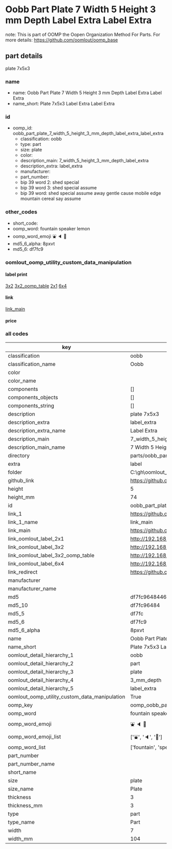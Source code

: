 # Oobb Part Plate 7 Width 5 Height 3 mm Depth Label Extra Label Extra  

note: This is part of OOMP the Oopen Organization Method For Parts. For more details: https://github.com/oomlout/oomp_base

##  part details
  



plate 7x5x3



### name
* name: Oobb Part Plate 7 Width 5 Height 3 mm Depth Label Extra Label Extra
* name_short: Plate 7x5x3 Label Extra Label Extra
### id
* oomp_id: oobb_part_plate_7_width_5_height_3_mm_depth_label_extra_label_extra
  * classification: oobb
  * type: part
  * size: plate
  * color: 
  * description_main: 7_width_5_height_3_mm_depth_label_extra
  * description_extra: label_extra
  * manufacturer: 
  * part_number: 
  * bip 39 word 2: shed special
  * bip 39 word 3: shed special assume
  * bip 39 word: shed special assume away gentle cause mobile edge mountain cereal say assume

### other_codes
* short_code: 
* oomp_word: fountain speaker lemon
* oomp_word_emoji :fountain: :speaker: :lemon:
* md5_6_alpha: 8pxvt
* md5_6: df7fc9






### oomlout_oomp_utility_custom_data_manipulation
#### label print
[3x2](http://192.168.1.245:1112/?label=oomp%208pxvt)
[3x2_oomp_table](http://192.168.1.108:1112/?label=oomp%208pxvt)
[2x1](http://192.168.1.242:1112/?label=oomp%208pxvt)
[6x4](http://192.168.1.55:1112/?label=oomp%208pxvt)    

#### link

[link_main](https://github.com/oomlout/oomlout_oobb_version_4_generated_parts/tree/main/navigation_oomp/oobb/part/plate/7_width_5_height_3_mm_depth_label_extra/label_extra/part)                              

#### price







### all codes 
| key | value |  
| --- | --- |  
| classification | oobb |  
| classification_name | Oobb |  
| color |  |  
| color_name |  |  
| components | [] |  
| components_objects | [] |  
| components_string | [] |  
| description | plate 7x5x3 |  
| description_extra | label_extra |  
| description_extra_name | Label Extra |  
| description_main | 7_width_5_height_3_mm_depth_label_extra |  
| description_main_name | 7 Width 5 Height 3 mm Depth Label Extra |  
| directory | parts/oobb_part_plate_7_width_5_height_3_mm_depth_label_extra_label_extra |  
| extra | label |  
| folder | C:\gh\oomlout_oobb_version_4_generated_parts\parts\oobb_part_plate_7_width_5_height_3_mm_depth_label_extra_label_extra |  
| github_link | https://github.com/oomlout/oomlout_oomp_part_src/tree/main/parts/oobb_part_plate_7_width_5_height_3_mm_depth_label_extra_label_extra |  
| height | 5 |  
| height_mm | 74 |  
| id | oobb_part_plate_7_width_5_height_3_mm_depth_label_extra_label_extra |  
| link_1 | https://github.com/oomlout/oomlout_oobb_version_4_generated_parts/tree/main/navigation_oomp/oobb/part/plate/7_width_5_height_3_mm_depth_label_extra/label_extra/part |  
| link_1_name | link_main |  
| link_main | https://github.com/oomlout/oomlout_oobb_version_4_generated_parts/tree/main/navigation_oomp/oobb/part/plate/7_width_5_height_3_mm_depth_label_extra/label_extra/part |  
| link_oomlout_label_2x1 | http://192.168.1.242:1112/?label=oomp%208pxvt |  
| link_oomlout_label_3x2 | http://192.168.1.245:1112/?label=oomp%208pxvt |  
| link_oomlout_label_3x2_oomp_table | http://192.168.1.108:1112/?label=oomp%208pxvt |  
| link_oomlout_label_6x4 | http://192.168.1.55:1112/?label=oomp%208pxvt |  
| link_redirect | https://github.com/oomlout/oomlout_oobb_version_4_generated_parts/tree/main/parts/oobb_plate_07_05_03_ex_label |  
| manufacturer |  |  
| manufacturer_name |  |  
| md5 | df7fc964844651cc923091061bf43e2a |  
| md5_10 | df7fc96484 |  
| md5_5 | df7fc |  
| md5_6 | df7fc9 |  
| md5_6_alpha | 8pxvt |  
| name | Oobb Part Plate 7 Width 5 Height 3 mm Depth Label Extra Label Extra |  
| name_short | Plate 7x5x3 Label Extra Label Extra |  
| oomlout_detail_hierarchy_1 | oobb |  
| oomlout_detail_hierarchy_2 | part |  
| oomlout_detail_hierarchy_3 | plate |  
| oomlout_detail_hierarchy_4 | 3_mm_depth |  
| oomlout_detail_hierarchy_5 | label_extra |  
| oomlout_oomp_utility_custom_data_manipulation | True |  
| oomp_key | oomp_oobb_part_plate_7_width_5_height_3_mm_depth_label_extra_label_extra |  
| oomp_word | fountain speaker lemon |  
| oomp_word_emoji | :fountain: :speaker: :lemon: |  
| oomp_word_emoji_list | [':fountain:', ':speaker:', ':lemon:'] |  
| oomp_word_list | ['fountain', 'speaker', 'lemon'] |  
| part_number |  |  
| part_number_name |  |  
| short_name |  |  
| size | plate |  
| size_name | Plate |  
| thickness | 3 |  
| thickness_mm | 3 |  
| type | part |  
| type_name | Part |  
| width | 7 |  
| width_mm | 104 |  
